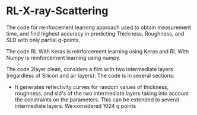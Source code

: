 # RL-X-ray-Scattering
The code for reinforcement learning approach used to obtain measurement time, and find highest accuracy in predicting Thickness, Roughness, and SLD with only partial q-points.

The code RL With Keras is reinforcement learning using Keras and RL With Numpy is reinforcement learning using numpy.

The code 2layer clean, considers a film with two intermediate layers (regardless of Silicon and air layers): The code is in several sections:
- It generates reflectivity curves for random values of thickness, roughness, and sld's of the two intermediate layers taking into account the constraints on the parameters. This can be extended to several intermediate layers. We considered 1024 $q$ points
